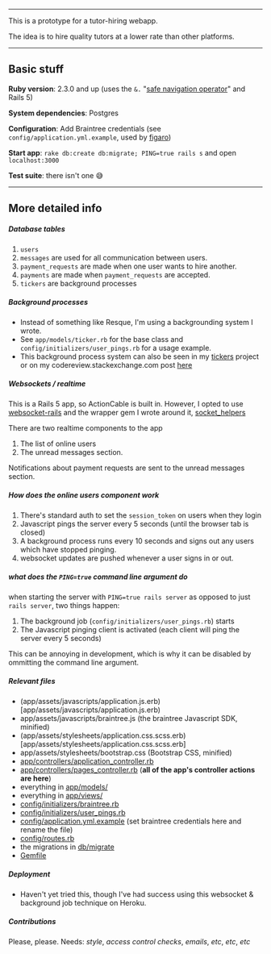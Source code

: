 -----

This is a prototype for a tutor-hiring webapp.

The idea is to hire quality tutors at a lower rate than other platforms.

-----

## Basic stuff

**Ruby version**: 2.3.0 and up (uses the `&.` "[safe navigation operator](http://mitrev.net/ruby/2015/11/13/the-operator-in-ruby/)" and Rails 5)

**System dependencies**: Postgres

**Configuration**: Add Braintree credentials (see `config/application.yml.example`, used by [figaro](https://github.com/laserlemon/figaro))

**Start app**: `rake db:create db:migrate; PING=true rails s` and open `localhost:3000`

**Test suite**: there isn't one :sweat_smile:

-----

## More detailed info

##### Database tables

  1. `users`
  2. `messages` are used for all communication between users.
  3. `payment_requests` are made when one user wants to hire another.
  4. `payments` are made when `payment_requests` are accepted.
  5. `tickers` are background processes

##### Background processes

  - Instead of something like Resque, I'm using a backgrounding system I wrote.
  - See `app/models/ticker.rb` for the base class and `config/initializers/user_pings.rb` for a usage example.
  - This background process system can also be seen in my [tickers](https://github.com/maxpleaner/tickers) project or on my codereview.stackexchange.com post [here](codereview.stackexchange.com/questions/122159/a-two-method-program-for-running-background-jobs)

##### Websockets / realtime

This is a Rails 5 app, so ActionCable is built in. However, I opted to use [websocket-rails](https://github.com/websocket-rails/websocket-rails/) and the wrapper gem I wrote around it, [socket_helpers](https://github.com/maxpleaner/socket_helpers)

There are two realtime components to the app

  1. The list of online users
  2. The unread messages section.

Notifications about payment requests are sent to the unread messages section.

##### How does the online users component work
    
1. There's standard auth to set the `session_token` on users when they login
2. Javascript pings the server every 5 seconds (until the browser tab is closed)
3. A background process runs every 10 seconds and signs out any users which have stopped pinging.
4. websocket updates are pushed whenever a user signs in or out.

##### what does the `PING=true` command line argument do

when starting the server with `PING=true rails server` as opposed to just `rails server`, two things happen:

  1. The background job (`config/initializers/user_pings.rb`) starts
  2. The Javascript pinging client is activated (each client will ping the server every 5 seconds) 

This can be annoying in development, which is why it can be disabled by ommitting the command line argument.

##### Relevant files

  - (app/assets/javascripts/application.js.erb)[app/assets/javascripts/application.js.erb)
  - app/assets/javascripts/braintree.js (the braintree Javascript SDK, minified)
  - (app/assets/stylesheets/application.css.scss.erb)[app/assets/stylesheets/application.css.scss.erb]
  - app/assets/stylesheets/bootstrap.css (Bootstrap CSS, minified)
  - [app/controllers/application_controller.rb](app/controllers/application_controller.rb)
  - [app/controllers/pages_controller.rb](app/controllers/pages_controller.rb) (**all of the app's controller actions are here**)
  - everything in [app/models/](app/models/)
  - everything in [app/views/](app/views/)
  - [config/initializers/braintree.rb](config/initializers/braintree.rb)
  - [config/initializers/user_pings.rb](config/initializers/user_pings.rb)
  - [config/application.yml.example](config/application.yml.example) (set braintree credentials here and rename the file)
  - [config/routes.rb](config/routes.rb)
  - the migrations in [db/migrate](db/migrate/)
  - [Gemfile](Gemfile)

##### Deployment

- Haven't yet tried this, though I've had success using this websocket & background job technique on Heroku.

##### Contributions

Please, please. Needs: _style_, _access control checks_, _emails_, _etc_, _etc_, _etc_ 